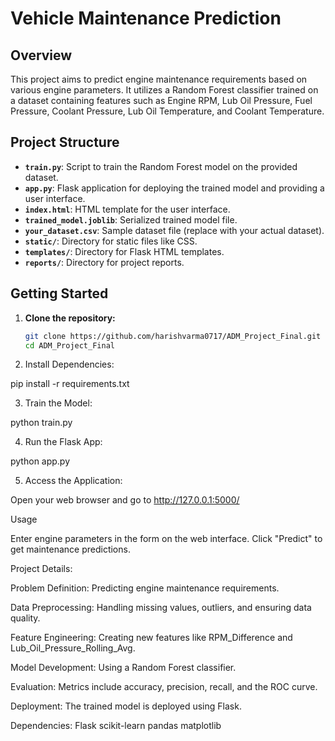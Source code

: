 # Vehicle Maintenance Prediction

## Overview

This project aims to predict engine maintenance requirements based on various engine parameters. It utilizes a Random Forest classifier trained on a dataset containing features such as Engine RPM, Lub Oil Pressure, Fuel Pressure, Coolant Pressure, Lub Oil Temperature, and Coolant Temperature.

## Project Structure

- **`train.py`**: Script to train the Random Forest model on the provided dataset.
- **`app.py`**: Flask application for deploying the trained model and providing a user interface.
- **`index.html`**: HTML template for the user interface.
- **`trained_model.joblib`**: Serialized trained model file.
- **`your_dataset.csv`**: Sample dataset file (replace with your actual dataset).
- **`static/`**: Directory for static files like CSS.
- **`templates/`**: Directory for Flask HTML templates.
- **`reports/`**: Directory for project reports.

## Getting Started

1. **Clone the repository:**
   ```bash
   git clone https://github.com/harishvarma0717/ADM_Project_Final.git
   cd ADM_Project_Final
2. Install Dependencies:

pip install -r requirements.txt

3. Train the Model:

python train.py

4. Run the Flask App:

python app.py

5. Access the Application:

Open your web browser and go to http://127.0.0.1:5000/


Usage

Enter engine parameters in the form on the web interface.
Click "Predict" to get maintenance predictions.

Project Details:

Problem Definition: Predicting engine maintenance requirements.

Data Preprocessing: Handling missing values, outliers, and ensuring data quality.

Feature Engineering: Creating new features like RPM_Difference and Lub_Oil_Pressure_Rolling_Avg.

Model Development: Using a Random Forest classifier.

Evaluation: Metrics include accuracy, precision, recall, and the ROC curve.

Deployment: The trained model is deployed using Flask.


Dependencies:
Flask
scikit-learn
pandas
matplotlib
